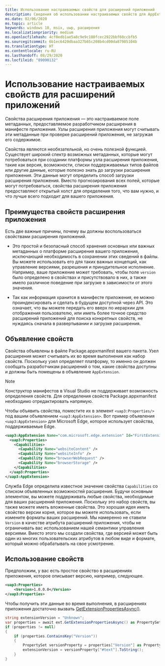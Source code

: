 ```yaml
---
title: Использование настраиваемых свойств для расширений приложений
description: Сведения об использовании настраиваемых свойств для AppExtensions
ms.date: 02/06/2020
ms.topic: article
keywords: windows 10, msix, uwp, расширения
ms.localizationpriority: medium
ms.openlocfilehash: 4cf0edb1ae5a8c9e9c180fcec2922bbf60ccbfb5
ms.sourcegitcommit: 6b1ec6420dbaa327b65c208b4cd00da87985104b
ms.translationtype: HT
ms.contentlocale: ru-RU
ms.lasthandoff: 08/29/2020
ms.locfileid: "89090132"
---
```

# <a name="using-custom-properties-for-app-extensions"></a>Использование настраиваемых свойств для расширений приложений

Свойства расширения приложения — это настраиваемое поле метаданных, предоставляемое разработчиком расширения в манифесте приложения. Узлы расширения приложения могут считывать эти метаданные при проверке расширений приложения, не загружая его содержимое.

Свойства являются необязательной, но очень полезной функцией. Существует широкий спектр возможных метаданных, которые могут потребоваться при создании платформы узла расширения приложения, такие как версия, возможности, списки поддерживаемых типов файлов или другие данные, которые полезно знать до загрузки расширения приложения. Эти данные могут определить способ загрузки расширения приложения. Вместо прогнозирования всех полей, которые могут потребоваться, свойства расширения приложения предоставляют открытый холст для определения того, что вам нужно, и что лучше всего подходит для вашего приложения.

## <a name="advantages-of-app-extension-properties"></a>Преимущества свойств расширения приложения

Есть две важные причины, почему вы должны воспользоваться свойствами расширения приложений.

* Это простой и безопасный способ хранения основных или важных метаданных о платформе расширения вашего приложения, исключающий необходимость в сохранении этих сведений в файлы. Вы можете использовать его для таких важных концепций, как управление версиями, разрешения и принудительное исполнение. Например, ваше приложение может требовать, чтобы поле `version` было определено в свойствах и присутствовало в них, а также имело различное поведение при загрузке в зависимости от этого значения.

* Так как информация хранится в манифесте приложения, ее можно проиндексировать и сделать в будущем доступной через API. Это означает, что вы можете передать его вверх по иерархии для отображения пользователю, или иметь более точное средство расширений приложений для поиска конкретных свойств, не нуждаясь сначала в развертывании и загрузке расширения.

## <a name="how-to-declare-properties"></a>Объявление свойств

Свойства объявлены в файле Package.appxmanifest вашего пакета. Узел расширения может считывать их во время выполнения как набор свойств. Поскольку узел определяет платформу, то именно он должен сообщать разработчикам расширений о том, какие свойства доступны и должны быть помещены в объявление `AppExtension`.

> [!NOTE]
> Конструктор манифестов в Visual Studio не поддерживает возможность определения свойств. Для определения свойств Package.appxmanifest необходимо отредактировать напрямую.

Чтобы объявить свойства, поместите их в элемент `<uap3:Properties/>` под вашим объявлением `<uap3:AppExtension>`. Вот пример объявления `<uap3:AppExtension>` для Microsoft Edge, которое использует свойства, поддерживаемые Edge.

```xml
<uap3:AppExtension Name="com.microsoft.edge.extension" Id="FirstExtension" PublicFolder="Extension" DisplayName="MyExtension">
  <uap3:Properties>
    <Capabilities>
      <Capability Name="websiteContent" />
      <Capability Name="websiteInfo" />
      <Capability Name="browserWebRequest" />
      <Capability Name="browserStorage" />
    </Capabilities>
  </uap3:Properties>
</uap3:AppExtension>
```

Служба Edge определила известное значение свойства `Capabilities` со списком объявленных возможностей расширения. Будучи основным элементом, вы можете поддерживать любые свойства, необходимые для ваших расширений приложения. Поскольку это набор свойств, вы также можете иметь вложенные свойства. Это хорошая идея иметь свойство версии корня, которое вы можете использовать, если измените форматы ваших расширений. Мы намеренно не ставили `Version` в качестве атрибута расширений приложения, чтобы не ограничивать вас использованием нашей семантики управления версиями. Вместо этого мы создали свойства, где версией может быть один из многих пользовательских атрибутов в любом виде и формате, который можно обрабатывать на свое усмотрение.

## <a name="how-to-use-properties"></a>Использование свойств

Предположим, у вас есть простое свойство в расширениях приложения, которое описывает версию, например, следующее.

```xml
<uap3:Properties>
    <Version>1.0.0.0</Version>
</uap3:Properties>
```

Чтобы получить эти данные во время выполнения, в расширениях приложения достаточно вызвать [GetExtensionPropertiesAsync()](/uwp/api/windows.applicationmodel.appextensions.appextension.getextensionpropertiesasync).

```csharp
string extensionVersion = "Unknown";
var properties = await ext.GetExtensionPropertiesAsync() as PropertySet;
if (properties != null)
{
    if (properties.ContainsKey("Version"))
    {
        PropertySet versionProperty = properties["Version"] as PropertySet;
        extensionVersion = versionProperty["#text"].ToString();
    }
}
```